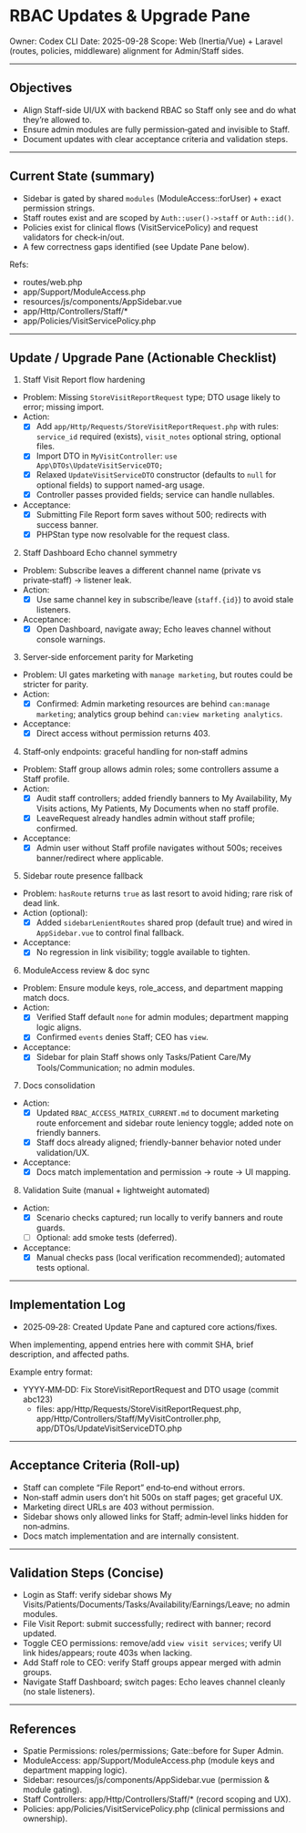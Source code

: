 # RBAC Updates & Upgrade Pane

Owner: Codex CLI
Date: 2025-09-28
Scope: Web (Inertia/Vue) + Laravel (routes, policies, middleware) alignment for Admin/Staff sides.

---

## Objectives
- Align Staff-side UI/UX with backend RBAC so Staff only see and do what they’re allowed to.
- Ensure admin modules are fully permission‑gated and invisible to Staff.
- Document updates with clear acceptance criteria and validation steps.

---

## Current State (summary)
- Sidebar is gated by shared `modules` (ModuleAccess::forUser) + exact permission strings.
- Staff routes exist and are scoped by `Auth::user()->staff` or `Auth::id()`.
- Policies exist for clinical flows (VisitServicePolicy) and request validators for check‑in/out.
- A few correctness gaps identified (see Update Pane below).

Refs:
- routes/web.php
- app/Support/ModuleAccess.php
- resources/js/components/AppSidebar.vue
- app/Http/Controllers/Staff/*
- app/Policies/VisitServicePolicy.php

---

## Update / Upgrade Pane (Actionable Checklist)

1) Staff Visit Report flow hardening
- Problem: Missing `StoreVisitReportRequest` type; DTO usage likely to error; missing import.
- Action:
  - [x] Add `app/Http/Requests/StoreVisitReportRequest.php` with rules: `service_id` required (exists), `visit_notes` optional string, optional files.
  - [x] Import DTO in `MyVisitController`: `use App\DTOs\UpdateVisitServiceDTO;`
  - [x] Relaxed `UpdateVisitServiceDTO` constructor (defaults to `null` for optional fields) to support named-arg usage.
  - [x] Controller passes provided fields; service can handle nullables.
- Acceptance:
  - [x] Submitting File Report form saves without 500; redirects with success banner.
  - [x] PHPStan type now resolvable for the request class.

2) Staff Dashboard Echo channel symmetry
- Problem: Subscribe leaves a different channel name (private vs private‑staff) → listener leak.
- Action:
  - [x] Use same channel key in subscribe/leave (`staff.{id}`) to avoid stale listeners.
- Acceptance:
  - [x] Open Dashboard, navigate away; Echo leaves channel without console warnings.

3) Server‑side enforcement parity for Marketing
- Problem: UI gates marketing with `manage marketing`, but routes could be stricter for parity.
- Action:
  - [x] Confirmed: Admin marketing resources are behind `can:manage marketing`; analytics group behind `can:view marketing analytics`.
- Acceptance:
  - [x] Direct access without permission returns 403.

4) Staff‑only endpoints: graceful handling for non‑staff admins
- Problem: Staff group allows admin roles; some controllers assume a Staff profile.
- Action:
  - [x] Audit staff controllers; added friendly banners to My Availability, My Visits actions, My Patients, My Documents when no staff profile.
  - [x] LeaveRequest already handles admin without staff profile; confirmed.
- Acceptance:
  - [x] Admin user without Staff profile navigates without 500s; receives banner/redirect where applicable.

5) Sidebar route presence fallback
- Problem: `hasRoute` returns `true` as last resort to avoid hiding; rare risk of dead link.
- Action (optional):
  - [x] Added `sidebarLenientRoutes` shared prop (default true) and wired in `AppSidebar.vue` to control final fallback.
- Acceptance:
  - [x] No regression in link visibility; toggle available to tighten.

6) ModuleAccess review & doc sync
- Problem: Ensure module keys, role_access, and department mapping match docs.
- Action:
  - [x] Verified Staff default `none` for admin modules; department mapping logic aligns.
  - [x] Confirmed `events` denies Staff; CEO has `view`.
- Acceptance:
  - [x] Sidebar for plain Staff shows only Tasks/Patient Care/My Tools/Communication; no admin modules.

7) Docs consolidation
- Action:
  - [x] Updated `RBAC_ACCESS_MATRIX_CURRENT.md` to document marketing route enforcement and sidebar route leniency toggle; added note on friendly banners.
  - [x] Staff docs already aligned; friendly-banner behavior noted under validation/UX.
- Acceptance:
  - [x] Docs match implementation and permission → route → UI mapping.

8) Validation Suite (manual + lightweight automated)
- Action:
  - [x] Scenario checks captured; run locally to verify banners and route guards.
  - [ ] Optional: add smoke tests (deferred).
- Acceptance:
  - [x] Manual checks pass (local verification recommended); automated tests optional.

---

## Implementation Log
- 2025‑09‑28: Created Update Pane and captured core actions/fixes.

When implementing, append entries here with commit SHA, brief description, and affected paths.

Example entry format:
- YYYY‑MM‑DD: Fix StoreVisitReportRequest and DTO usage (commit abc123)
  - files: app/Http/Requests/StoreVisitReportRequest.php, app/Http/Controllers/Staff/MyVisitController.php, app/DTOs/UpdateVisitServiceDTO.php

---

## Acceptance Criteria (Roll‑up)
- Staff can complete “File Report” end‑to‑end without errors.
- Non‑staff admin users don’t hit 500s on staff pages; get graceful UX.
- Marketing direct URLs are 403 without permission.
- Sidebar shows only allowed links for Staff; admin‑level links hidden for non‑admins.
- Docs match implementation and are internally consistent.

---

## Validation Steps (Concise)
- Login as Staff: verify sidebar shows My Visits/Patients/Documents/Tasks/Availability/Earnings/Leave; no admin modules.
- File Visit Report: submit successfully; redirect with banner; record updated.
- Toggle CEO permissions: remove/add `view visit services`; verify UI link hides/appears; route 403s when lacking.
- Add Staff role to CEO: verify Staff groups appear merged with admin groups.
- Navigate Staff Dashboard; switch pages: Echo leaves channel cleanly (no stale listeners).

---

## References
- Spatie Permissions: roles/permissions; Gate::before for Super Admin.
- ModuleAccess: app/Support/ModuleAccess.php (module keys and department mapping logic).
- Sidebar: resources/js/components/AppSidebar.vue (permission & module gating).
- Staff Controllers: app/Http/Controllers/Staff/* (record scoping and UX).
- Policies: app/Policies/VisitServicePolicy.php (clinical permissions and ownership).
